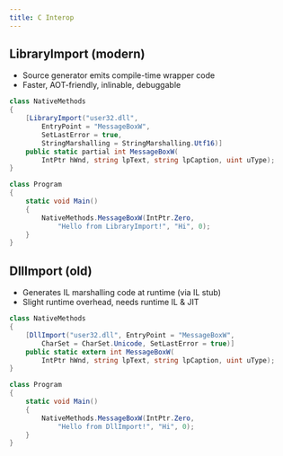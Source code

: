 ```yaml
---
title: C Interop
---
```


## LibraryImport (modern)

- Source generator emits compile-time wrapper code
- Faster, AOT-friendly, inlinable, debuggable

```csharp
class NativeMethods
{
    [LibraryImport("user32.dll",
        EntryPoint = "MessageBoxW",
        SetLastError = true,
        StringMarshalling = StringMarshalling.Utf16)]
    public static partial int MessageBoxW(
        IntPtr hWnd, string lpText, string lpCaption, uint uType);
}

class Program
{
    static void Main()
    {
        NativeMethods.MessageBoxW(IntPtr.Zero,
            "Hello from LibraryImport!", "Hi", 0);
    }
}
```

## DllImport (old)

- Generates IL marshalling code at runtime (via IL stub)
- Slight runtime overhead, needs runtime IL & JIT

```csharp
class NativeMethods
{
    [DllImport("user32.dll", EntryPoint = "MessageBoxW",
        CharSet = CharSet.Unicode, SetLastError = true)]
    public static extern int MessageBoxW(
        IntPtr hWnd, string lpText, string lpCaption, uint uType);
}

class Program
{
    static void Main()
    {
        NativeMethods.MessageBoxW(IntPtr.Zero,
            "Hello from DllImport!", "Hi", 0);
    }
}
```
